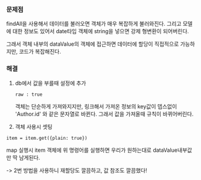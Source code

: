 ### 문제점

findAll을 사용해서 데이터를 불러오면 객체가 매우 복잡하게 불러와진다. 그리고 모델에 대한 정보도 있어서 date타입 객체에 string을 넣으면 강제 형변환이 되어버린다.

그래서 객체 내부의 dataValue의 객체에 접근하면 데이터에 할당이 직접적으로 가능하지만, 코드가 복잡해진다.

### 해결

1. db에서 값을 부를때 설정에 추가

   `raw : true`

   객체는 단순하게 가져와지지만, 링크해서 가져온 정보의 key값이 뎁스없이 'Author.id' 와 같은 문자열로 바뀐다. 그래서 값을 가져올때 규칙이 바뀌어버린다.

2. 객체 사용시 셋팅

`item = item.get({plain: true})`

map 실행시 item 객체에 위 명령어를 실행하면 우리가 원하는대로 dataValue내부값만 딱 남게된다.

-> 2번 방법을 사용하니 재할당도 깔끔하고, 값 참조도 깔끔했다!
